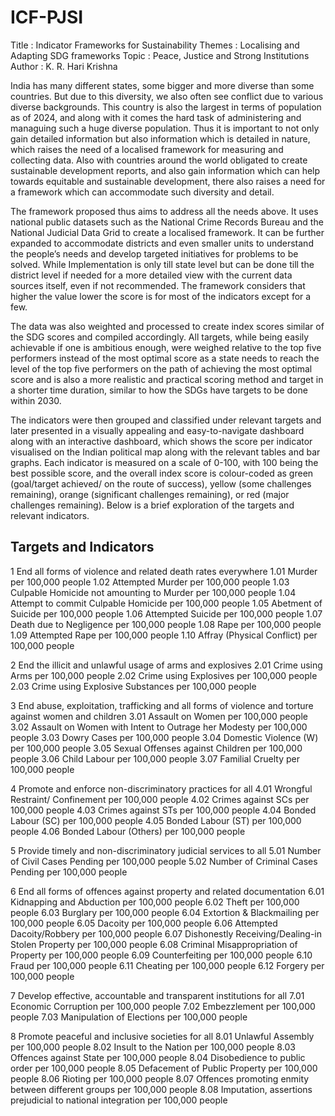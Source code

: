 # ICF-PJSI
Title  : Indicator Frameworks for Sustainability
Themes : Localising and Adapting SDG frameworks
Topic  : Peace, Justice and Strong Institutions
Author : K. R. Hari Krishna


India has many different states, some bigger and more diverse than some countries. But due to this diversity, we also often see conflict due to various diverse backgrounds. This country is also the largest in terms of population as of 2024, and along with it comes the hard task of administering and managuing such a huge diverse population. Thus it is important to not only gain detailed information but also information which is detailed in nature, which raises the need of a localised framework for measuring and collecting data. Also with countries around the world obligated to create sustainable development reports, and also gain information which can help towards equitable and sustainable development, there also raises a need for a framework which can accommodate such diversity and detail.

The framework proposed thus aims to address all the needs above. It uses national public datasets such as the National Crime Records Bureau and the National Judicial Data Grid to create a localised framework. It can be further expanded to accommodate districts and even smaller units to understand the people’s needs and develop targeted initiatives for problems to be solved. While Implementation is only till state level but can be done till the district level if needed for a more detailed view with the current data sources itself, even if not recommended. The framework considers that higher the value lower the score is for most of the indicators except for a few.

The data was also weighted and processed to create index scores similar of the SDG scores and compiled accordingly. All targets, while being easily achievable if one is ambitious enough, were weighed relative to the top five performers instead of the most optimal score as a state needs to reach the level of the top five performers on the path of achieving the most optimal score and is also a more realistic and practical scoring method and target in a shorter time duration, similar to how the SDGs have targets to be done within 2030. 

The indicators were then grouped and classified under relevant targets and later presented in a visually appealing and easy-to-navigate dashboard along with an interactive dashboard, which shows the score per indicator visualised on the Indian political map along with the relevant tables and bar graphs. Each indicator is measured on a scale of 0-100, with 100 being the best possible score, and the overall index score is colour-coded as green (goal/target achieved/ on the route of success), yellow (some challenges remaining), orange (significant challenges remaining), or red (major challenges remaining). Below is a brief exploration of the targets and relevant indicators.



## Targets and Indicators	

1	End all forms of violence and related death rates everywhere
1.01	Murder per 100,000 people
1.02	Attempted Murder per 100,000 people
1.03	Culpable Homicide not amounting to Murder per 100,000 people
1.04	Attempt to commit Culpable Homicide per 100,000 people
1.05	Abetment of Suicide per 100,000 people
1.06	Attempted Suicide per 100,000 people
1.07	Death due to Negligence per 100,000 people
1.08	Rape per 100,000 people
1.09	Attempted Rape per 100,000 people
1.10	Affray (Physical Conflict) per 100,000 people
	
2	End the illicit and unlawful usage of arms and explosives
2.01	Crime using Arms per 100,000 people
2.02	Crime using Explosives per 100,000 people
2.03	Crime using Explosive Substances per 100,000 people
	
3	End abuse, exploitation, trafficking and all forms of violence and torture against women and children
3.01	Assault on Women per 100,000 people
3.02	Assault on Women with Intent to Outrage her Modesty per 100,000 people
3.03	Dowry Cases per 100,000 people
3.04	Domestic Violence (W) per 100,000 people
3.05	Sexual Offenses against Children per 100,000 people
3.06	Child Labour per 100,000 people
3.07	Familial Cruelty per 100,000 people
	
4	Promote and enforce non-discriminatory practices for all
4.01	Wrongful Restraint/ Confinement per 100,000 people
4.02	Crimes against SCs per 100,000 people
4.03	Crimes against STs per 100,000 people
4.04	Bonded Labour (SC) per 100,000 people
4.05	Bonded Labour (ST) per 100,000 people
4.06	Bonded Labour (Others) per 100,000 people
	
5	Provide timely  and non-discriminatory judicial services to all
5.01	Number of Civil Cases Pending per 100,000 people
5.02	Number of Criminal Cases Pending per 100,000 people
	
6	End all forms of offences against property and related documentation
6.01	Kidnapping and Abduction per 100,000 people
6.02	Theft per 100,000 people
6.03	Burglary per 100,000 people
6.04	Extortion & Blackmailing per 100,000 people
6.05	Dacoity per 100,000 people
6.06	Attempted Dacoity/Robbery per 100,000 people
6.07	Dishonestly Receiving/Dealing-in Stolen Property per 100,000 people
6.08	Criminal Misappropriation of Property per 100,000 people
6.09	Counterfeiting per 100,000 people
6.10	Fraud per 100,000 people
6.11	Cheating per 100,000 people
6.12	Forgery per 100,000 people
	
7	Develop effective, accountable and transparent institutions for all
7.01	Economic Corruption per 100,000 people
7.02	Embezzlement per 100,000 people
7.03	Manipulation of Elections per 100,000 people
	
8	Promote peaceful and inclusive societies for all
8.01	Unlawful Assembly per 100,000 people
8.02	Insult to the Nation per 100,000 people
8.03	Offences against State per 100,000 people
8.04	Disobedience to public order per 100,000 people
8.05	Defacement of Public Property per 100,000 people
8.06	Rioting per 100,000 people
8.07	Offences promoting enmity between different groups per 100,000 people
8.08	Imputation, assertions prejudicial to national integration per 100,000 people
